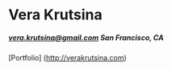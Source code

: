 # Vera Krutsina 
##### vera.krutsina@gmail.com   San Francisco, CA 
[Portfolio] (http://verakrutsina.com)
